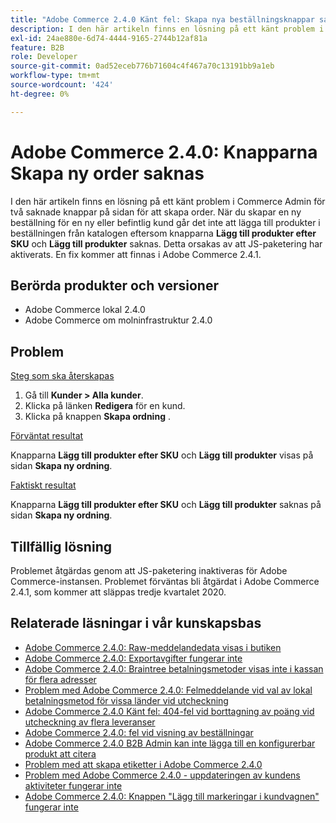 ```yaml
---
title: "Adobe Commerce 2.4.0 Känt fel: Skapa nya beställningsknappar saknas"
description: I den här artikeln finns en lösning på ett känt problem i Commerce Admin för två saknade knappar på sidan för att skapa order. När du skapar en ny beställning för en ny eller befintlig kund går det inte att lägga till produkter i beställningen från katalogen eftersom knapparna **Lägg till produkter efter SKU** och **Lägg till produkter** saknas. Detta orsakas av att JS-paketering har aktiverats. En fix kommer att finnas i Adobe Commerce 2.4.1.
exl-id: 24ae880e-6d74-4444-9165-2744b12af81a
feature: B2B
role: Developer
source-git-commit: 0ad52eceb776b71604c4f467a70c13191bb9a1eb
workflow-type: tm+mt
source-wordcount: '424'
ht-degree: 0%

---
```


# Adobe Commerce 2.4.0: Knapparna Skapa ny order saknas

I den här artikeln finns en lösning på ett känt problem i Commerce Admin för två saknade knappar på sidan för att skapa order. När du skapar en ny beställning för en ny eller befintlig kund går det inte att lägga till produkter i beställningen från katalogen eftersom knapparna **Lägg till produkter efter SKU** och **Lägg till produkter** saknas. Detta orsakas av att JS-paketering har aktiverats. En fix kommer att finnas i Adobe Commerce 2.4.1.

## Berörda produkter och versioner

* Adobe Commerce lokal 2.4.0
* Adobe Commerce om molninfrastruktur 2.4.0

## Problem

<u>Steg som ska återskapas</u>

1. Gå till **Kunder > Alla kunder**.
1. Klicka på länken **Redigera** för en kund.
1. Klicka på knappen **Skapa ordning** .

<u>Förväntat resultat</u>

Knapparna **Lägg till produkter efter SKU** och **Lägg till produkter** visas på sidan **Skapa ny ordning**.

<u>Faktiskt resultat</u>

Knapparna **Lägg till produkter efter SKU** och **Lägg till produkter** saknas på sidan **Skapa ny ordning**.

## Tillfällig lösning

Problemet åtgärdas genom att JS-paketering inaktiveras för Adobe Commerce-instansen. Problemet förväntas bli åtgärdat i Adobe Commerce 2.4.1, som kommer att släppas tredje kvartalet 2020.

## Relaterade läsningar i vår kunskapsbas

* [Adobe Commerce 2.4.0: Raw-meddelandedata visas i butiken](/help/troubleshooting/storefront/magento-2-4-0-issue-storefront-raw-message-data-display.md)
* [Adobe Commerce 2.4.0: Exportavgifter fungerar inte](/help/troubleshooting/miscellaneous/magento-2-4-0-known-issue-export-tax-rates-does-not-work.md)
* [Adobe Commerce 2.4.0: Braintree betalningsmetoder visas inte i kassan för flera adresser](/help/troubleshooting/payments/magento-2-4-0-braintree-not-in-multiple-addresses-checkout.md)
* [Problem med Adobe Commerce 2.4.0: Felmeddelande vid val av lokal betalningsmetod för vissa länder vid utcheckning](/help/troubleshooting/payments/magento-2-4-0-checkout-error-selecting-local-payments.md)
* [Adobe Commerce 2.4.0 Känt fel: 404-fel vid borttagning av poäng vid utcheckning av flera leveranser](/help/troubleshooting/storefront/magento-2-4-0-404-error-removing-rewards-points-on-multi-shipping-checkout.md)
* [Adobe Commerce 2.4.0: fel vid visning av beställningar](/help/troubleshooting/storefront/magento-2-4-0-known-issue-orders-display-error.md)
* [Adobe Commerce 2.4.0 B2B Admin kan inte lägga till en konfigurerbar produkt att citera](/help/troubleshooting/miscellaneous/magento-2-4-0-b2b-admin-can-t-add-configurable-product-to-quote.md)
* [Problem med att skapa etiketter i Adobe Commerce 2.4.0](/help/troubleshooting/known-issues-patches-attached/shipping-labels-creation-known-issue-in-magento-2-4-0.md)
* [Problem med Adobe Commerce 2.4.0 - uppdateringen av kundens aktiviteter fungerar inte](/help/troubleshooting/miscellaneous/magento-2-4-0-refresh-on-customer-activities-does-not-work.md)
* [Adobe Commerce 2.4.0: Knappen &quot;Lägg till markeringar i kundvagnen&quot; fungerar inte](/help/troubleshooting/miscellaneous/magento-2-4-0-add-selections-to-my-cart-does-not-work.md)
